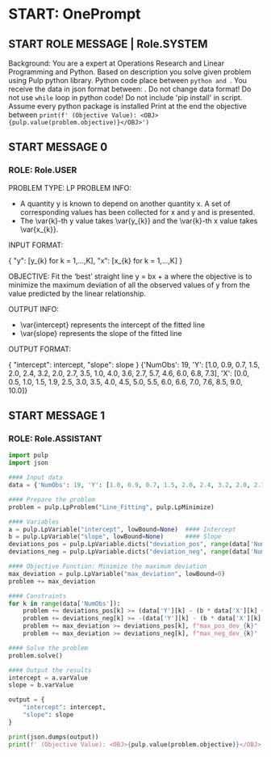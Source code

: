 # START: OnePrompt 
## START ROLE MESSAGE | Role.SYSTEM 
Background: You are a expert at Operations Research and Linear Programming and Python. Based on description you solve given problem using Pulp python library. Python code place between ```python and ```. You receive the data in json format between: <DATA></DATA>. Do not change data format! Do not use `while` loop in python code! Do not include 'pip install' in script. Assume every python package is installed Print at the end the objective between <OBJ></OBJ> `print(f' (Objective Value): <OBJ>{pulp.value(problem.objective)}</OBJ>')`  
## START MESSAGE 0 
### ROLE: Role.USER
<DESCRIPTION>
PROBLEM TYPE: LP
PROBLEM INFO:

- A quantity y is known to depend on another quantity x. A set of corresponding values has been collected for x and y and is presented.
- The \var{k}-th y value takes \var{y_{k}} and the \var{k}-th x value takes \var{x_{k}}.

INPUT FORMAT:

{
    "y": [y_{k} for k = 1,...,K],
    "x": [x_{k} for k = 1,...,K]
}


OBJECTIVE: Fit the ‘best’ straight line y = bx + a where the objective is to minimize the maximum deviation of all the observed values of y from the value predicted by the linear relationship.

OUTPUT INFO:

- \var{intercept} represents the intercept of the fitted line
- \var{slope} represents the slope of the fitted line

OUTPUT FORMAT:

{
    "intercept": intercept,
    "slope": slope
}
</DESCRIPTION>
<DATA>
{'NumObs': 19, 'Y': [1.0, 0.9, 0.7, 1.5, 2.0, 2.4, 3.2, 2.0, 2.7, 3.5, 1.0, 4.0, 3.6, 2.7, 5.7, 4.6, 6.0, 6.8, 7.3], 'X': [0.0, 0.5, 1.0, 1.5, 1.9, 2.5, 3.0, 3.5, 4.0, 4.5, 5.0, 5.5, 6.0, 6.6, 7.0, 7.6, 8.5, 9.0, 10.0]}</DATA>


## START MESSAGE 1 
### ROLE: Role.ASSISTANT
```python
import pulp
import json

#### Input data
data = {'NumObs': 19, 'Y': [1.0, 0.9, 0.7, 1.5, 2.0, 2.4, 3.2, 2.0, 2.7, 3.5, 1.0, 4.0, 3.6, 2.7, 5.7, 4.6, 6.0, 6.8, 7.3], 'X': [0.0, 0.5, 1.0, 1.5, 1.9, 2.5, 3.0, 3.5, 4.0, 4.5, 5.0, 5.5, 6.0, 6.6, 7.0, 7.6, 8.5, 9.0, 10.0]}

#### Prepare the problem
problem = pulp.LpProblem("Line_Fitting", pulp.LpMinimize)

#### Variables
a = pulp.LpVariable("intercept", lowBound=None)  #### Intercept
b = pulp.LpVariable("slope", lowBound=None)      #### Slope
deviations_pos = pulp.LpVariable.dicts("deviation_pos", range(data['NumObs']), lowBound=0)  #### Positive deviations
deviations_neg = pulp.LpVariable.dicts("deviation_neg", range(data['NumObs']), lowBound=0)  #### Negative deviations

#### Objective Function: Minimize the maximum deviation
max_deviation = pulp.LpVariable("max_deviation", lowBound=0)
problem += max_deviation

#### Constraints
for k in range(data['NumObs']):
    problem += deviations_pos[k] >= (data['Y'][k] - (b * data['X'][k] + a)), f"pos_dev_{k}"
    problem += deviations_neg[k] >= -(data['Y'][k] - (b * data['X'][k] + a)), f"neg_dev_{k}"
    problem += max_deviation >= deviations_pos[k], f"max_pos_dev_{k}"
    problem += max_deviation >= deviations_neg[k], f"max_neg_dev_{k}"

#### Solve the problem
problem.solve()

#### Output the results
intercept = a.varValue
slope = b.varValue

output = {
    "intercept": intercept,
    "slope": slope
}

print(json.dumps(output))
print(f' (Objective Value): <OBJ>{pulp.value(problem.objective)}</OBJ>')
```

